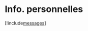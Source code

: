 # Info. personnelles

[!include[messages](infopersonnelles.messages.autogen.md)]























































